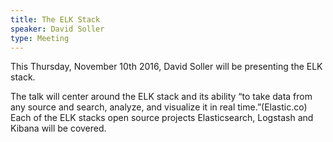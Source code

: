 ```yaml
---
title: The ELK Stack
speaker: David Soller
type: Meeting
---
```


This Thursday, November 10th 2016, David Soller will be presenting the ELK
stack.

The talk will center around the ELK stack and its ability “to take data from any
source and search, analyze, and visualize it in real time.”(Elastic.co) Each of
the ELK stacks open source projects Elasticsearch, Logstash and Kibana will be
covered.

